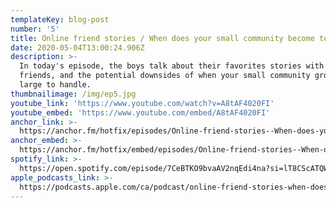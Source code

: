 ```yaml
---
templateKey: blog-post
number: '5'
title: Online friend stories / When does your small community become too large
date: 2020-05-04T13:00:24.906Z
description: >-
  In today's episode, the boys talk about their favorites stories with online
  friends, and the potential downsides of when your small community grows too
  large to handle.
thumbnailimage: /img/ep5.jpg
youtube_link: 'https://www.youtube.com/watch?v=A8tAF4020FI'
youtube_embed: 'https://www.youtube.com/embed/A8tAF4020FI'
anchor_link: >-
  https://anchor.fm/hotfix/episodes/Online-friend-stories--When-does-your-small-community-become-too-large-edilve
anchor_embed: >-
  https://anchor.fm/hotfix/embed/episodes/Online-friend-stories--When-does-your-small-community-become-too-large-edilve/a-a23i97k
spotify_link: >-
  https://open.spotify.com/episode/7CeBTKO9bvaAV2nqEdi4na?si=lT8CScATQWKHTlpU_YIQ0g
apple_podcasts_link: >-
  https://podcasts.apple.com/ca/podcast/online-friend-stories-when-does-your-small-community/id1509473966?i=1000473529363
---
```


